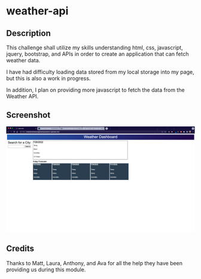 # weather-api
## Description

This challenge shall utilize my skills understanding html, css, javascript, jquery, bootstrap, and APIs in order to create an application that can fetch weather data. 

I have had difficulty loading data stored from my local storage into my page, but this is also a work in progress. 

In addition, I plan on providing more javascript to fetch the data from the Weather API.

## Screenshot
![weater-application](https://github.com/nbwong1/weather-api/blob/main/assets/weather-dashboard.png)

## Credits

Thanks to Matt, Laura, Anthony, and Ava for all the help they have been providing us during this module. 
